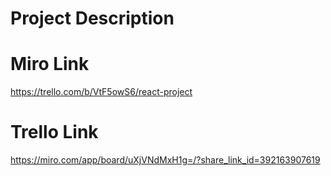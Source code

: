 # Project Description



# Miro Link

https://trello.com/b/VtF5owS6/react-project

# Trello Link

https://miro.com/app/board/uXjVNdMxH1g=/?share_link_id=392163907619
